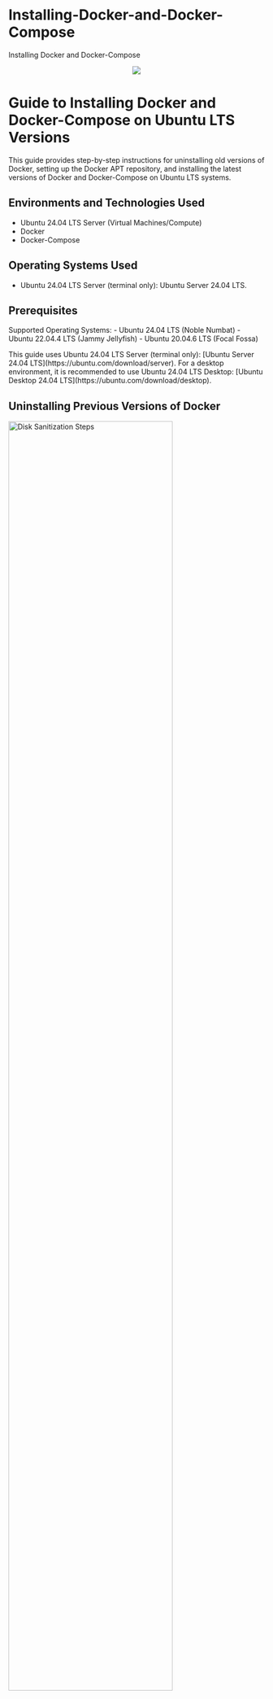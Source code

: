 # Installing-Docker-and-Docker-Compose
Installing Docker and Docker-Compose

<p align="center">
<img src="![download](https://github.com/user-attachments/assets/edfd2184-fdb7-4063-9808-9b9c49b6abf2)"/>
</p>

<h1>Guide to Installing Docker and Docker-Compose on Ubuntu LTS Versions</h1>
This guide provides step-by-step instructions for uninstalling old versions of Docker, setting up the Docker APT repository, and installing the latest versions of Docker and Docker-Compose on Ubuntu LTS systems. <br />

<h2>Environments and Technologies Used</h2>

- Ubuntu 24.04 LTS Server (Virtual Machines/Compute)
- Docker
- Docker-Compose

<h2>Operating Systems Used </h2>

- Ubuntu 24.04 LTS Server (terminal only): Ubuntu Server 24.04 LTS.

<h2>Prerequisites</h2>

<p>Supported Operating Systems:
 - Ubuntu 24.04 LTS (Noble Numbat)
 - Ubuntu 22.04.4 LTS (Jammy Jellyfish)
 - Ubuntu 20.04.6 LTS (Focal Fossa)</p>
This guide uses Ubuntu 24.04 LTS Server (terminal only): [Ubuntu Server 24.04 LTS](https://ubuntu.com/download/server).
For a desktop environment, it is recommended to use Ubuntu 24.04 LTS Desktop: [Ubuntu Desktop 24.04 LTS](https://ubuntu.com/download/desktop).


<h2>Uninstalling Previous Versions of Docker</h2>

<p>
<img src="https://i.imgur.com/DJmEXEB.png" height="80%" width="80%" alt="Disk Sanitization Steps"/>
</p>
<p>
To remove any existing Docker installations and conflicting packages, execute the following command:

 ```bash
for pkg in docker.io docker-doc docker-compose docker-compose-v2 podman-docker containerd runc; do sudo apt-get remove $pkg; done
```
</p>
<br />

<p>
<img src="https://i.imgur.com/DJmEXEB.png" height="80%" width="80%" alt="Disk Sanitization Steps"/>
</p>

<h2>Setting Up Docker's APT Repository</h2>
 
<p>
To install and update Docker from the official repository, follow these steps:
</p>
<h1>Add Docker's Official GPG Key:</h1>
<p>
 
 ```bash
 sudo apt-get update
sudo apt-get install ca-certificates curl
sudo install -m 0755 -d /etc/apt/keyrings
sudo curl -fsSL https://download.docker.com/linux/ubuntu/gpg -o /etc/apt/keyrings/docker.asc
sudo chmod a+r /etc/apt/keyrings/docker.asc
 ```
</p>
<h1>Add the Docker Repository to APT Sources:</h1>
<p>
 
 ```bash
 echo \
  "deb [arch=$(dpkg --print-architecture) signed-by=/etc/apt/keyrings/docker.asc] https://download.docker.com/linux/ubuntu \
  $(. /etc/os-release && echo "$VERSION_CODENAME") stable" | \
  sudo tee /etc/apt/sources.list.d/docker.list > /dev/null
sudo apt-get update
 ```
</p>
<br />

<p>
<img src="https://i.imgur.com/DJmEXEB.png" height="80%" width="80%" alt="Disk Sanitization Steps"/>
</p>
<h1>Installing the Latest Version of Docker</h1>
<h2>To install Docker, run the following command:</h2>
<p>

 ```bash
sudo apt-get install docker-ce docker-ce-cli containerd.io docker-buildx-plugin docker-compose-plugin
```
</p>
<br />

<p>
<img src="https://i.imgur.com/DJmEXEB.png" height="80%" width="80%" alt="Disk Sanitization Steps"/>
</p>
<h1>Verify Docker Installation</h1>
<h2>To confirm Docker is installed correctly, check the version:</h2>
<p>

 ```bash
docker --version
```
</p>
<br />

<p>
<img src="https://i.imgur.com/DJmEXEB.png" height="80%" width="80%" alt="Disk Sanitization Steps"/>
</p>
<h1>Installing Docker-Compose</h1>
<h2>To install Docker-Compose, use the following command:</h2>
<p>

 ```bash
curl -SL https://github.com/docker/compose/releases/download/v2.29.1/docker-compose-linux-x86_64 -o /usr/local/bin/docker-compose
```
</p>
<br />

<p>
<img src="https://i.imgur.com/DJmEXEB.png" height="80%" width="80%" alt="Disk Sanitization Steps"/>
</p>
<h1>Verify Docker-Compose Installation</h1>
<h2>Check the installed version of Docker-Compose with:</h2>
<p>

 ```bash
docker compose version
```
</p>
<br />
